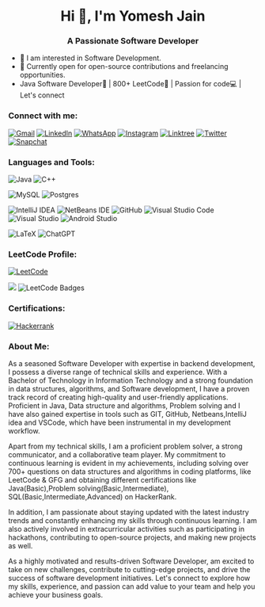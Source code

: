 <h1 align="center">Hi 👋, I'm Yomesh Jain</h1>
<h3 align="center">A Passionate Software Developer</h3>

- 👀 I am interested in Software Development.
- 🌱 Currently open for open-source contributions and freelancing opportunities.
- Java Software Developer🚀 | 800+ LeetCode🧠 | Passion for code💻 | Let's connect

<h3 align="left">Connect with me:</h3>

[![Gmail](https://img.shields.io/badge/Gmail-D14836?style=for-the-badge&logo=gmail&logoColor=white)](mailto:yomeshjain9479@gmail.com)
[![LinkedIn](https://img.shields.io/badge/linkedin-%230077B5.svg?style=for-the-badge&logo=linkedin&logoColor=white)](https://www.linkedin.com/in/yomesh-jain/)
[![WhatsApp](https://img.shields.io/badge/WhatsApp-25D366?style=for-the-badge&logo=whatsapp&logoColor=white)](https://wa.link/5nmdy5)
[![Instagram](https://img.shields.io/badge/Instagram-%23E4405F.svg?style=for-the-badge&logo=Instagram&logoColor=white)](https://www.instagram.com/yomesh_jain/)
[![Linktree](https://img.shields.io/badge/linktree-1de9b6?style=for-the-badge&logo=linktree&logoColor=white)](https://linktr.ee/yomesh_jain)
[![Twitter](https://img.shields.io/badge/Twitter-%231DA1F2.svg?style=for-the-badge&logo=Twitter&logoColor=white)](https://twitter.com/yomesh_jain)
[![Snapchat](https://img.shields.io/badge/Snapchat-%23FFFC00.svg?style=for-the-badge&logo=Snapchat&logoColor=white)](https://www.snapchat.com/add/yomesh_jain)

<h3 align="left">Languages and Tools:</h3>

![Java](https://img.shields.io/badge/java-%23ED8B00.svg?style=for-the-badge&logo=openjdk&logoColor=white)
![C++](https://img.shields.io/badge/c++-%2300599C.svg?style=for-the-badge&logo=c%2B%2B&logoColor=white)

![MySQL](https://img.shields.io/badge/mysql-%2300f.svg?style=for-the-badge&logo=mysql&logoColor=white)
![Postgres](https://img.shields.io/badge/postgres-%23316192.svg?style=for-the-badge&logo=postgresql&logoColor=white)

![IntelliJ IDEA](https://img.shields.io/badge/IntelliJIDEA-000000.svg?style=for-the-badge&logo=intellij-idea&logoColor=white)
![NetBeans IDE](https://img.shields.io/badge/NetBeansIDE-1B6AC6.svg?style=for-the-badge&logo=apache-netbeans-ide&logoColor=white)
![GitHub](https://img.shields.io/badge/github-%23121011.svg?style=for-the-badge&logo=github&logoColor=white)
![Visual Studio Code](https://img.shields.io/badge/Visual%20Studio%20Code-0078d7.svg?style=for-the-badge&logo=visual-studio-code&logoColor=white)
![Visual Studio](https://img.shields.io/badge/Visual%20Studio-5C2D91.svg?style=for-the-badge&logo=visual-studio&logoColor=white)
![Android Studio](https://img.shields.io/badge/Android%20Studio-3DDC84.svg?style=for-the-badge&logo=android-studio&logoColor=white)

![LaTeX](https://img.shields.io/badge/latex-%23008080.svg?style=for-the-badge&logo=latex&logoColor=white)
![ChatGPT](https://img.shields.io/badge/chatGPT-74aa9c?style=for-the-badge&logo=openai&logoColor=white)

<h3 align="left">LeetCode Profile:</h3>

[![LeetCode](https://img.shields.io/badge/LeetCode-000000?style=for-the-badge&logo=LeetCode&logoColor=#d16c06)](https://leetcode.com/yomesh_jain/)

<img src="https://leetcard.jacoblin.cool/yomesh_jain"/>

<img src="https://leetcode-badge-showcase.vercel.app/api?username=yomesh_jain" alt="LeetCode Badges"/>

<h3 align="left">Certifications:</h3>

[![Hackerrank](https://img.shields.io/badge/-Hackerrank-2EC866?style=for-the-badge&logo=HackerRank&logoColor=white)](https://drive.google.com/drive/folders/19KjYVyQQ0k-5OEwqHnSyM1ipV_Y2wycI?usp=sharing)

<h3 align="left">About Me:</h3>

As a seasoned Software Developer with expertise in backend development, I possess a diverse range of technical skills and experience. With a Bachelor of Technology in Information Technology and a strong foundation in data structures, algorithms, and Software development, I have a proven track record of creating high-quality and user-friendly applications. Proficient in Java, Data structure and algorithms, Problem solving and I have also gained expertise in tools such as GIT, GitHub, Netbeans,IntelliJ idea and VSCode, which have been instrumental in my development workflow.

Apart from my technical skills, I am a proficient problem solver, a strong communicator, and a collaborative team player. My commitment to continuous learning is evident in my achievements, including solving over 700+ questions on data structures and algorithms in coding platforms, like LeetCode & GFG and obtaining different certifications like Java(Basic),Problem solving(Basic,Intermediate), SQL(Basic,Intermediate,Advanced) on HackerRank.

In addition, I am passionate about staying updated with the latest industry trends and constantly enhancing my skills through continuous learning. I am also actively involved in extracurricular activities such as participating in hackathons, contributing to open-source projects, and making new projects as well.

As a highly motivated and results-driven Software Developer, am excited to take on new challenges, contribute to cutting-edge projects, and drive the success of software development initiatives. Let's connect to explore how my skills, experience, and passion can add value to your team and help you achieve your business goals.
